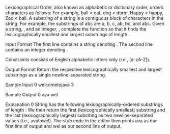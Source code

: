 Lexicographical Order, also known as alphabetic or dictionary order, orders characters as follows:
For example, ball < cat, dog < dorm, Happy < happy, Zoo < ball.
A substring of a string is a contiguous block of characters in the string. For example, the substrings of abc are a, b, c, ab, bc, and abc.
Given a string, , and an integer, , complete the function so that it finds the lexicographically smallest and largest substrings of length .

Input Format
The first line contains a string denoting .
The second line contains an integer denoting .

Constraints
consists of English alphabetic letters only (i.e., [a-zA-Z]).

Output Format
Return the respective lexicographically smallest and largest substrings as a single newline-separated string.

Sample Input 0
welcometojava
3

Sample Output 0
ava
wel

Explanation 0
String has the following lexicographically-ordered substrings of length :
We then return the first (lexicographically smallest) substring and the last (lexicographically largest) substring as two newline-separated values (i.e., ava\nwel).
The stub code in the editor then prints ava as our first line of output and wel as our second line of output.